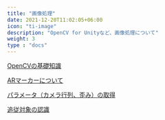 ```yaml
---
title: "画像処理"
date: 2021-12-20T11:02:05+06:00
icon: "ti-image"
description: "OpenCV for Unityなど、画像処理について"
weight: 3
type : "docs"
---
```


[OpenCVの基礎知識](introduction)

[ARマーカーについて](ar_marker)

[パラメータ（カメラ行列、歪み）の取得](parameter)

[追従対象の認識](recognition)